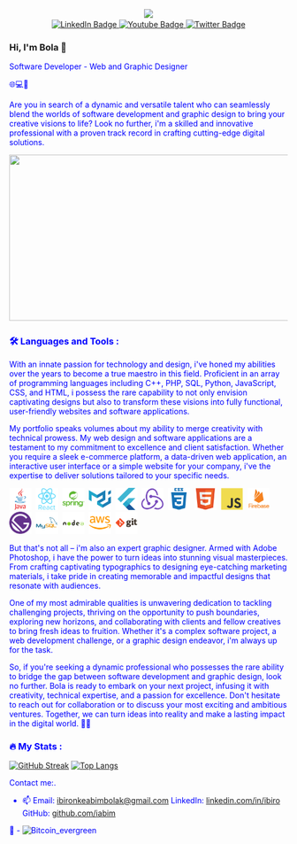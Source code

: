 <body> 
  <div id="header" align="center">
  <img src="https://media.giphy.com/media/M9gbBd9nbDrOTu1Mqx/giphy.gif" width="100"/>
</div>
<div id="badges" align="center">
  <a href="https://www.linkedin.com/in/ibiro">
    <img src="https://img.shields.io/badge/LinkedIn-blue?style=for-the-badge&logo=linkedin&logoColor=white" alt="LinkedIn Badge"/>
  </a>
  <a href="https://www.youtube.com/@iabiola">
    <img src="https://img.shields.io/badge/YouTube-red?style=for-the-badge&logo=youtube&logoColor=white" alt="Youtube Badge"/>
  </a>
  <a href="https://twitter.com/iabimbolak">
    <img src="https://img.shields.io/badge/Twitter-blue?style=for-the-badge&logo=twitter&logoColor=white" alt="Twitter Badge"/>
  </a>
</div>


### Hi, I'm Bola 👋
<font color="blue">
Software Developer - Web and Graphic Designer

🌐💻🎨

Are you in search of a dynamic and versatile talent who can seamlessly blend the worlds of software development and graphic design to bring your creative visions to life? 
Look no further, i'm a skilled and innovative professional with a proven track record in crafting cutting-edge digital solutions.


<div align="center">
  <img src="https://media.giphy.com/media/dWesBcTLavkZuG35MI/giphy.gif" width="600" height="300"/>
</div>

### :hammer_and_wrench: Languages and Tools :
With an innate passion for technology and design, i've honed my abilities over the years to become a true maestro in this field. Proficient in an array of programming languages including C++, PHP, SQL, Python, JavaScript, CSS, and HTML, i possess the rare capability to not only envision captivating designs but also to transform these visions into fully functional, user-friendly websites and software applications.

My portfolio speaks volumes about my ability to merge creativity with technical prowess. My web design and software applications are a testament to my commitment to excellence and client satisfaction. Whether you require a sleek e-commerce platform, a data-driven web application, an interactive user interface or a simple website for your company, i've the expertise to deliver solutions tailored to your specific needs.


<div>
  <img src="https://github.com/devicons/devicon/blob/master/icons/java/java-original-wordmark.svg" title="Java" alt="Java" width="40" height="40"/>&nbsp;
  <img src="https://github.com/devicons/devicon/blob/master/icons/react/react-original-wordmark.svg" title="React" alt="React" width="40" height="40"/>&nbsp;
  <img src="https://github.com/devicons/devicon/blob/master/icons/spring/spring-original-wordmark.svg" title="Spring" alt="Spring" width="40" height="40"/>&nbsp;
  <img src="https://github.com/devicons/devicon/blob/master/icons/materialui/materialui-original.svg" title="Material UI" alt="Material UI" width="40" height="40"/>&nbsp;
  <img src="https://github.com/devicons/devicon/blob/master/icons/flutter/flutter-original.svg" title="Flutter" alt="Flutter" width="40" height="40"/>&nbsp;
  <img src="https://github.com/devicons/devicon/blob/master/icons/redux/redux-original.svg" title="Redux" alt="Redux " width="40" height="40"/>&nbsp;
  <img src="https://github.com/devicons/devicon/blob/master/icons/css3/css3-plain-wordmark.svg"  title="CSS3" alt="CSS" width="40" height="40"/>&nbsp;
  <img src="https://github.com/devicons/devicon/blob/master/icons/html5/html5-original.svg" title="HTML5" alt="HTML" width="40" height="40"/>&nbsp;
  <img src="https://github.com/devicons/devicon/blob/master/icons/javascript/javascript-original.svg" title="JavaScript" alt="JavaScript" width="40" height="40"/>&nbsp;
  <img src="https://github.com/devicons/devicon/blob/master/icons/firebase/firebase-plain-wordmark.svg" title="Firebase" alt="Firebase" width="40" height="40"/>&nbsp;
  <img src="https://github.com/devicons/devicon/blob/master/icons/gatsby/gatsby-original.svg" title="Gatsby"  alt="Gatsby" width="40" height="40"/>&nbsp;
  <img src="https://github.com/devicons/devicon/blob/master/icons/mysql/mysql-original-wordmark.svg" title="MySQL"  alt="MySQL" width="40" height="40"/>&nbsp;
  <img src="https://github.com/devicons/devicon/blob/master/icons/nodejs/nodejs-original-wordmark.svg" title="NodeJS" alt="NodeJS" width="40" height="40"/>&nbsp;
  <img src="https://github.com/devicons/devicon/blob/master/icons/amazonwebservices/amazonwebservices-plain-wordmark.svg" title="AWS" alt="AWS" width="40" height="40"/>&nbsp;
  <img src="https://github.com/devicons/devicon/blob/master/icons/git/git-original-wordmark.svg" title="Git" **alt="Git" width="40" height="40"/>
</div>


But that's not all – i'm also an expert graphic designer. Armed with Adobe Photoshop, i have the power to turn ideas into stunning visual masterpieces. From crafting captivating typographics to designing eye-catching marketing materials, i take pride in creating memorable and impactful designs that resonate with audiences.

One of my most admirable qualities is unwavering dedication to tackling challenging projects, thriving on the opportunity to push boundaries, exploring new horizons, and collaborating with clients and fellow creatives to bring fresh ideas to fruition. Whether it's a complex software project, a web development challenge, or a graphic design endeavor, i'm always up for the task.

So, if you're seeking a dynamic professional who possesses the rare ability to bridge the gap between software development and graphic design, look no further. Bola is ready to embark on your next project, infusing it with creativity, technical expertise, and a passion for excellence. Don't hesitate to reach out for collaboration or to discuss your most exciting and ambitious ventures. Together, we can turn ideas into reality and make a lasting impact in the digital world. 🚀🎉
### :fire: My Stats :
[![GitHub Streak](http://github-readme-streak-stats.herokuapp.com?user=iabim&theme=dark&background=000000)](https://git.io/streak-stats)
[![Top Langs](https://github-readme-stats.vercel.app/api/top-langs/?username=iabim&layout=compact&theme=vision-friendly-dark)](https://github.com/iabim/github-readme-stats)

</body>
Contact me:.

- 📫     Email: ibironkeabimbolak@gmail.com
    LinkedIn: [linkedin.com/in/ibiro](https://www.linkedin.com/in/ibiro/)
    GitHub: [github.com/iabim](https://github.com/iabim)

👀 -  ![Bitcoin_evergreen](https://github.com/iabim/iabim/assets/140084512/e30a63bc-de5b-4104-8e3f-03c38c1938f6)
 
